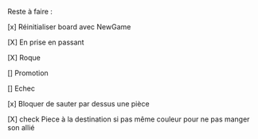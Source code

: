 Reste à faire :

[x] Réinitialiser board avec NewGame

[X] En prise en passant

[X] Roque 

[] Promotion

[] Echec

[x] Bloquer de sauter par dessus une pièce 

[X] check Piece à la destination si pas même couleur pour ne pas manger son allié